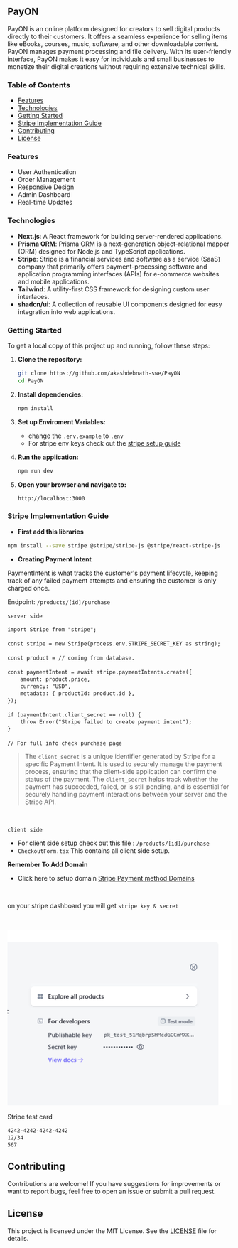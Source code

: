 ## PayON

PayON is an online platform designed for creators to sell digital products directly to their customers. It offers a seamless experience for selling items like eBooks, courses, music, software, and other downloadable content. PayON manages payment processing and file delivery. With its user-friendly interface, PayON makes it easy for individuals and small businesses to monetize their digital creations without requiring extensive technical skills.

### Table of Contents

-   [Features](#features)
-   [Technologies](#technologies)
-   [Getting Started](#getting-started)
-   [Stripe Implementation Guide](#stripe-implementation-guide)
-   [Contributing](#contributing)
-   [License](#license)

### Features

-   User Authentication
-   Order Management
-   Responsive Design
-   Admin Dashboard
-   Real-time Updates

### Technologies

-   **Next.js**: A React framework for building server-rendered applications.
-   **Prisma ORM**: Prisma ORM is a next-generation object-relational mapper (ORM) designed for Node.js and TypeScript applications.
-   **Stripe**: Stripe is a financial services and software as a service (SaaS) company that primarily offers payment-processing software and application programming interfaces (APIs) for e-commerce websites and mobile applications.
-   **Tailwind**: A utility-first CSS framework for designing custom user interfaces.
-   **shadcn/ui**: A collection of reusable UI components designed for easy integration into web applications.

### Getting Started

To get a local copy of this project up and running, follow these steps:

1. **Clone the repository:**

    ```bash
    git clone https://github.com/akashdebnath-swe/PayON
    cd PayON
    ```

2. **Install dependencies:**

    ```bash
    npm install
    ```

3. **Set up Enviroment Variables:**

    - change the `.env.example` to `.env`
    - For stripe env keys check out the [stripe setup guide](#stripe-implementation-guide)

4. **Run the application:**

    ```bash
    npm run dev
    ```

5. **Open your browser and navigate to:**
    ```
    http://localhost:3000
    ```

### Stripe Implementation Guide

-   **First add this libraries**

```bash
npm install --save stripe @stripe/stripe-js @stripe/react-stripe-js
```

-   **Creating Payment Intent**

PaymentIntent is what tracks the customer's payment lifecycle, keeping track of any failed payment attempts and ensuring the customer is only charged once.

Endpoint: `/products/[id]/purchase`
<br>

`server side`

```tsx
import Stripe from "stripe";

const stripe = new Stripe(process.env.STRIPE_SECRET_KEY as string);

const product = // coming from database.

const paymentIntent = await stripe.paymentIntents.create({
    amount: product.price,
    currency: "USD",
    metadata: { productId: product.id },
});

if (paymentIntent.client_secret == null) {
    throw Error("Stripe failed to create payment intent");
}

// For full info check purchase page
```

> The `client_secret` is a unique identifier generated by Stripe for a specific Payment Intent. It is used to securely manage the payment process, ensuring that the client-side application can confirm the status of the payment. The `client_secret` helps track whether the payment has succeeded, failed, or is still pending, and is essential for securely handling payment interactions between your server and the Stripe API.

<br>

`client side`

-   For client side setup check out this file : `/products/[id]/purchase`
-   `CheckoutForm.tsx` This contains all client side setup.

**Remember To Add Domain**

-   Click here to setup domain
    [Stripe Payment method Domains](https://dashboard.stripe.com/settings/payment_method_domains?enabled=true)

<br>

on your stripe dashboard you will get `stripe key & secret`

<br>

![alt text](./public/image.png)

Stripe test card

```
4242-4242-4242-4242
12/34
567
```

## Contributing

Contributions are welcome! If you have suggestions for improvements or want to report bugs, feel free to open an issue or submit a pull request.

## License

This project is licensed under the MIT License. See the [LICENSE](LICENSE) file for details.
